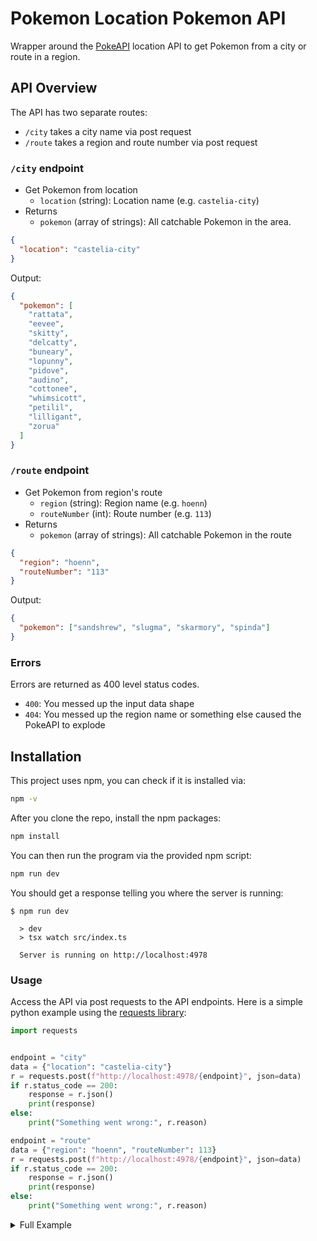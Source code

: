 # Pokemon Location Pokemon API

Wrapper around the [PokeAPI](https://pokeapi.co) location API to get Pokemon from a city or route in a region.

## API Overview

The API has two separate routes:

- `/city` takes a city name via post request
- `/route` takes a region and route number via post request

### `/city` endpoint

- Get Pokemon from location
  - `location` (string): Location name (e.g. `castelia-city`)
- Returns
  - `pokemon` (array of strings): All catchable Pokemon in the area.

```json
{
  "location": "castelia-city"
}
```

Output:

```json
{
  "pokemon": [
    "rattata",
    "eevee",
    "skitty",
    "delcatty",
    "buneary",
    "lopunny",
    "pidove",
    "audino",
    "cottonee",
    "whimsicott",
    "petilil",
    "lilligant",
    "zorua"
  ]
}
```

### `/route` endpoint

- Get Pokemon from region's route
  - `region` (string): Region name (e.g. `hoenn`)
  - `routeNumber` (int): Route number (e.g. `113`)
- Returns
  - `pokemon` (array of strings): All catchable Pokemon in the route

```json
{
  "region": "hoenn",
  "routeNumber": "113"
}
```

Output:

```json
{
  "pokemon": ["sandshrew", "slugma", "skarmory", "spinda"]
}
```

### Errors

Errors are returned as 400 level status codes.

- `400`: You messed up the input data shape
- `404`: You messed up the region name or something else caused the PokeAPI to explode

## Installation

This project uses npm, you can check if it is installed via:

```bash
npm -v
```

After you clone the repo, install the npm packages:

```bash
npm install
```

You can then run the program via the provided npm script:

```bash
npm run dev
```

You should get a response telling you where the server is running:

```shell
$ npm run dev

  > dev
  > tsx watch src/index.ts

  Server is running on http://localhost:4978
```

### Usage

Access the API via post requests to the API endpoints. Here is a simple python example using the
[requests library](https://requests.readthedocs.io/en/latest/):

```py
import requests


endpoint = "city"
data = {"location": "castelia-city"}
r = requests.post(f"http://localhost:4978/{endpoint}", json=data)
if r.status_code == 200:
    response = r.json()
    print(response)
else:
    print("Something went wrong:", r.reason)

endpoint = "route"
data = {"region": "hoenn", "routeNumber": 113}
r = requests.post(f"http://localhost:4978/{endpoint}", json=data)
if r.status_code == 200:
    response = r.json()
    print(response)
else:
    print("Something went wrong:", r.reason)
```

<details>

<summary>Full Example</summary>

```py
import requests


def test_post(endpoint: str, data: dict):
    print(f"POST: /{endpoint} and {data}")
    r = requests.post(f"http://localhost:4978/{endpoint}", json=data)
    if r.status_code == 200:
        response = r.json()
        print("->", r.status_code, response)
    else:
        print("->", r.status_code, r.reason)


print("\n== Location endpoints! ==\n")

# Correct call
data = {"location": "castelia-city"}
test_post("city", data)

# Bad call: incorrect data format
data = {"test": "uhh"}
test_post("city", data)

# Bad call: nonexistent location
data = {"location": "testfalse"}
test_post("city", data)


print("\n== Region route endpoints! ==\n")

# Correct call
data = {"region": "kanto", "routeNumber": 1}
test_post("route", data)

# Another Correct call
data = {"region": "hoenn", "routeNumber": 113}
test_post("route", data)

# Bad call: incorrect data format
data = {"test": "uhh"}
test_post("route", data)

# Bad call: nonexistent region
data = {"region": "thisregionisnotreal", "routeNumber": 1}
test_post("route", data)

# Bad call: nonexistent route
data = {"region": "kanto", "routeNumber": 4000}
test_post("route", data)
```

</details>
